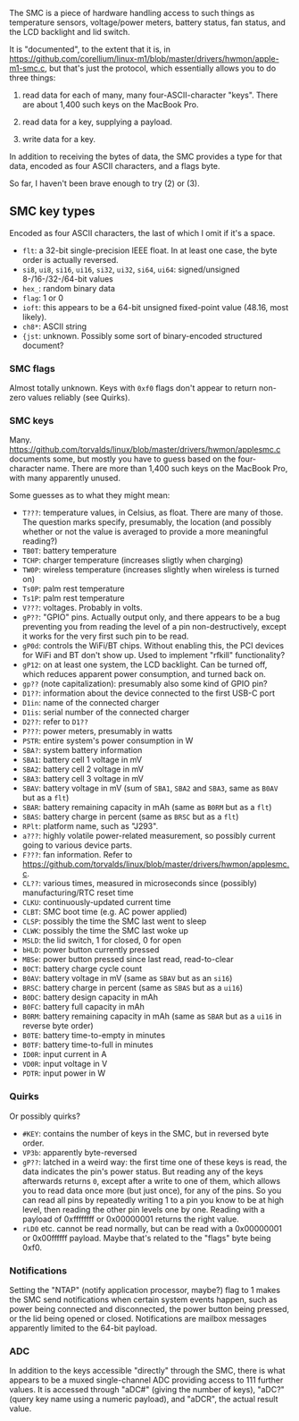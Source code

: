 The SMC is a piece of hardware handling access to such things as temperature sensors, voltage/power meters, battery status, fan status, and the LCD backlight and lid switch.

It is "documented", to the extent that it is, in https://github.com/corellium/linux-m1/blob/master/drivers/hwmon/apple-m1-smc.c, but that's just the protocol, which essentially allows you to do three things:

1. read data for each of many, many four-ASCII-character "keys". There are about 1,400 such keys on the MacBook Pro.

2. read data for a key, supplying a payload.

3. write data for a key.

In addition to receiving the bytes of data, the SMC provides a type for that data, encoded as four ASCII characters, and a flags byte.

So far, I haven't been brave enough to try (2) or (3).

## SMC key types

Encoded as four ASCII characters, the last of which I omit if it's a space.

* `flt`: a 32-bit single-precision IEEE float. In at least one case, the byte order is actually reversed.
* `si8`, `ui8`, `si16`, `ui16`, `si32`, `ui32`, `si64`, `ui64`: signed/unsigned 8-/16-/32-/64-bit values
* `hex_`: random binary data
* `flag`: 1 or 0
* `ioft`: this appears to be a 64-bit unsigned fixed-point value (48.16, most likely).
* `ch8*`: ASCII string
* `{jst`: unknown. Possibly some sort of binary-encoded structured document?

### SMC flags

Almost totally unknown. Keys with `0xf0` flags don't appear to return non-zero values reliably (see Quirks).

### SMC keys

Many. https://github.com/torvalds/linux/blob/master/drivers/hwmon/applesmc.c documents some, but mostly you have to guess based on the four-character name. There are more than 1,400 such keys on the MacBook Pro, with many apparently unused.

Some guesses as to what they might mean:
* `T???`: temperature values, in Celsius, as float. There are many of those. The question marks specify, presumably, the location (and possibly whether or not the value is averaged to provide a more meaningful reading?)
* `TB0T`: battery temperature
* `TCHP`: charger temperature (increases sligtly when charging)
* `TW0P`: wireless temperature (increases slightly when wireless is turned on)
* `Ts0P`: palm rest temperature
* `Ts1P`: palm rest temperature
* `V???`: voltages. Probably in volts.
* `gP??`: "GPIO" pins. Actually output only, and there appears to be a bug preventing you from reading the level of a pin non-destructively, except it works for the very first such pin to be read.
* `gP0d`: controls the WiFi/BT chips.  Without enabling this, the PCI devices for WiFi and BT don't show up.  Used to implement "rfkill" functionality?
* `gP12`: on at least one system, the LCD backlight. Can be turned off, which reduces apparent power consumption, and turned back on.
* `gp??` (note capitalization): presumably also some kind of GPIO pin?
* `D1??`: information about the device connected to the first USB-C port
* `D1in`: name of the connected charger
* `D1is`: serial number of the connected charger
* `D2??`: refer to `D1??`
* `P???`: power meters, presumably in watts
* `PSTR`: entire system's power consumption in W
* `SBA?`: system battery information
* `SBA1`: battery cell 1 voltage in mV
* `SBA2`: battery cell 2 voltage in mV
* `SBA3`: battery cell 3 voltage in mV
* `SBAV`: battery voltage in mV (sum of `SBA1`, `SBA2` and `SBA3`, same as `B0AV` but as a `flt`)
* `SBAR`: battery remaining capacity in mAh (same as `B0RM` but as a `flt`)
* `SBAS`: battery charge in percent (same as `BRSC` but as a `flt`)
* `RPlt`: platform name, such as "J293".
* `a???`: highly volatile power-related measurement, so possibly current going to various device parts.
* `F???`: fan information. Refer to https://github.com/torvalds/linux/blob/master/drivers/hwmon/applesmc.c.
* `CL??`: various times, measured in microseconds since (possibly) manufacturing/RTC reset time
* `CLKU`: continuously-updated current time
* `CLBT`: SMC boot time (e.g. AC power applied)
* `CLSP`: possibly the time the SMC last went to sleep
* `CLWK`: possibly the time the SMC last woke up
* `MSLD`: the lid switch, 1 for closed, 0 for open
* `bHLD`: power button currently pressed
* `MBSe`: power button pressed since last read, read-to-clear
* `B0CT`: battery charge cycle count
* `B0AV`: battery voltage in mV (same as `SBAV` but as an `si16`)
* `BRSC`: battery charge in percent (same as `SBAS` but as a `ui16`)
* `B0DC`: battery design capacity in mAh
* `B0FC`: battery full capacity in mAh
* `B0RM`: battery remaining capacity in mAh (same as `SBAR` but as a `ui16` in reverse byte order)
* `B0TE`: battery time-to-empty in minutes
* `B0TF`: battery time-to-full in minutes
* `ID0R`: input current in A
* `VD0R`: input voltage in V
* `PDTR`: input power in W


### Quirks

Or possibly quirks?

* `#KEY`: contains the number of keys in the SMC, but in reversed byte order.
* `VP3b`: apparently byte-reversed
* `gP??`: latched in a weird way: the first time one of these keys is read, the data indicates the pin's power status. But reading any of the keys afterwards returns `0`, except after a write to one of them, which allows you to read data once more (but just once), for any of the pins. So you can read all pins by repeatedly writing 1 to a pin you know to be at high level, then reading the other pin levels one by one. Reading with a payload of 0xffffffff or 0x00000001 returns the right value.
* `rLD0` etc. cannot be read normally, but can be read with a 0x00000001 or 0x00ffffff payload. Maybe that's related to the "flags" byte being 0xf0.

### Notifications

Setting the "NTAP" (notify application processor, maybe?) flag to 1 makes the SMC send notifications when certain system events happen, such as power being connected and disconnected, the power button being pressed, or the lid being opened or
closed. Notifications are mailbox messages apparently limited to the 64-bit payload.
### ADC

In addition to the keys accessible "directly" through the SMC, there is what appears to be a muxed single-channel ADC providing access to 111 further values.  It is accessed through "aDC#" (giving the number of keys), "aDC?" (query key name using a numeric payload), and "aDCR", the actual result value.